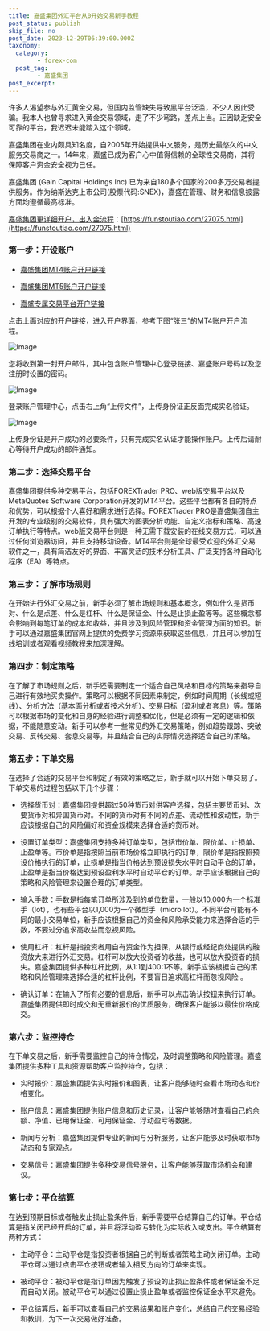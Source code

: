 ```yaml
---
title: 嘉盛集团外汇平台从0开始交易新手教程
post_status: publish
skip_file: no
post_date: 2023-12-29T06:39:00.000Z
taxonomy:
  category:
        - forex-com
  post_tag:
        - 嘉盛集团
post_excerpt: 
---
```

许多人渴望参与外汇黄金交易，但国内监管缺失导致黑平台泛滥，不少人因此受骗。我本人也曾寻求进入黄金交易领域，走了不少弯路，差点上当。正因缺乏安全可靠的平台，我迟迟未能踏入这个领域。

嘉盛集团在业内颇具知名度，自2005年开始提供中文服务，是历史最悠久的中文服务交易商之一。14年来，嘉盛已成为客户心中值得信赖的全球性交易商，其将保障客户资金安全视为己任。

嘉盛集团 (Gain Capital Holdings Inc) 已为来自180多个国家的200多万交易者提供服务。作为纳斯达克上市公司(股票代码:SNEX)，嘉盛在管理、财务和信息披露方面均遵循最高标准。

[嘉盛集团更详细开户，出入金流程](https://funstoutiao.com/27075.html)：[https://funstoutiao.com/27075.html](https://funstoutiao.com/27075.html)

### 第一步：开设账户

* [嘉盛集团MT4账户开户链接](https://s.ssgg.net/jsmt4)

* [嘉盛集团MT5账户开户链接](https://s.ssgg.net/jsmt5)

* [嘉盛专属交易平台开户链接](https://s.ssgg.net/js)

点击上面对应的开户链接，进入开户界面，参考下图“张三”的MT4账户开户流程。

![Image](https://prod-files-secure.s3.us-west-2.amazonaws.com/39ed1227-6d7d-4570-be36-9ccd4a2c4241/7a167aea-686b-400d-af59-4e18eb607a40/640.png?X-Amz-Algorithm=AWS4-HMAC-SHA256&X-Amz-Content-Sha256=UNSIGNED-PAYLOAD&X-Amz-Credential=ASIAZI2LB4667HLUE2NK%2F20251018%2Fus-west-2%2Fs3%2Faws4_request&X-Amz-Date=20251018T221308Z&X-Amz-Expires=3600&X-Amz-Security-Token=IQoJb3JpZ2luX2VjEBsaCXVzLXdlc3QtMiJHMEUCIHcJa673kf0Nqmk5IZ3qeaCi8Gew6411tTx1gi2qyo5JAiEA23hZKH59MMSZdkkkoSh45wBydZQl67LLOZV6Mv2U5eAqiAQIxP%2F%2F%2F%2F%2F%2F%2F%2F%2F%2FARAAGgw2Mzc0MjMxODM4MDUiDJAMpiw9y69PCelpwyrcA8AsqFdE9KliIX6QWn86MAjEOR%2Bul3FjUPF49F2X8ROzQ0prbWv7JElWf6rRKueZHKfGLMiRNt3lP%2FUbpEeeeJLvWwhZQK3u%2FNurf3VMuhO0MiY1L2qBypm3d7erNtPgJMZDbaGJ%2FsvdI2T0fMVNVpQnsCE2qmuZvom6yd9X7VyAHFTwXNeQFGRW7jxvZaP7rrRvAOxjCAuHXoWkR%2FHkFBoBWy1TcgLED2rm25OQC3hGdFJYq2nLwV2evNlqdk7z35gk%2FaokxnRjwI0qHoW6pScQnhzKaeDFdkq8%2BZIKRiduy7L83D30BBRirH48%2B%2FLl8rs1BLYJuacubjiOKnkGolmIAblmCPO2sDXusmvOmvr37AVuVkDJ7wnm1kQLNTNvk4OxHSxnRj6cyOagFCQ3yaVP%2BDsreS0%2FLSaO1iRK9iKO9XVcJSZNy37N0inCxkJxGYt3q5MI9uwNRsgQrhfFKbOIMWMK6xC8knJQMUCt5G39gZIgonObkDz7ZGS8mVZGyySM8b8wl7Nkfk9ZPBDoN5qNGJGXK%2B5GQMMvymGCHpIVilf9TQhubIz3Zd9jwU6OZBEmgSFyLgQ9d8YjNUYPOMPPvyoT5E1YP1QnTIUnnpsPzx5EHahlUqOuXf63MNjIz8cGOqUBN5OwUsm6UTW%2FY9UR5M75g%2BsN6wb%2BcA%2Bp4jFV4dYoYESUvA1Paz%2FmhRtj0cYJrb%2BsIJB%2FR6%2B8R0qpDojelLS3q%2BQWwZclU9qJtksqXV%2Bj77qE%2BL%2BWT6FbNWVpzHXd1V7xgKyDyGn9Gw3Valdx5VMoeZyNtIe%2F%2FpAETsJKYpapBMsswpK1Oa4CStuR1pXjrIK6%2Bemugw3wFWMwMTRt3hetFdwqIa5E&X-Amz-Signature=a3a901f28bac9586a8cac1dcde90d8e65a07dbc8cb6fc181d67cb9669275658e&X-Amz-SignedHeaders=host&x-amz-checksum-mode=ENABLED&x-id=GetObject)

您将收到第一封开户邮件，其中包含账户管理中心登录链接、嘉盛账户号码以及您注册时设置的密码。

![Image](https://prod-files-secure.s3.us-west-2.amazonaws.com/39ed1227-6d7d-4570-be36-9ccd4a2c4241/eaa1c6b3-2877-4284-a0e1-530e222c27fb/image.png?X-Amz-Algorithm=AWS4-HMAC-SHA256&X-Amz-Content-Sha256=UNSIGNED-PAYLOAD&X-Amz-Credential=ASIAZI2LB4667HLUE2NK%2F20251018%2Fus-west-2%2Fs3%2Faws4_request&X-Amz-Date=20251018T221308Z&X-Amz-Expires=3600&X-Amz-Security-Token=IQoJb3JpZ2luX2VjEBsaCXVzLXdlc3QtMiJHMEUCIHcJa673kf0Nqmk5IZ3qeaCi8Gew6411tTx1gi2qyo5JAiEA23hZKH59MMSZdkkkoSh45wBydZQl67LLOZV6Mv2U5eAqiAQIxP%2F%2F%2F%2F%2F%2F%2F%2F%2F%2FARAAGgw2Mzc0MjMxODM4MDUiDJAMpiw9y69PCelpwyrcA8AsqFdE9KliIX6QWn86MAjEOR%2Bul3FjUPF49F2X8ROzQ0prbWv7JElWf6rRKueZHKfGLMiRNt3lP%2FUbpEeeeJLvWwhZQK3u%2FNurf3VMuhO0MiY1L2qBypm3d7erNtPgJMZDbaGJ%2FsvdI2T0fMVNVpQnsCE2qmuZvom6yd9X7VyAHFTwXNeQFGRW7jxvZaP7rrRvAOxjCAuHXoWkR%2FHkFBoBWy1TcgLED2rm25OQC3hGdFJYq2nLwV2evNlqdk7z35gk%2FaokxnRjwI0qHoW6pScQnhzKaeDFdkq8%2BZIKRiduy7L83D30BBRirH48%2B%2FLl8rs1BLYJuacubjiOKnkGolmIAblmCPO2sDXusmvOmvr37AVuVkDJ7wnm1kQLNTNvk4OxHSxnRj6cyOagFCQ3yaVP%2BDsreS0%2FLSaO1iRK9iKO9XVcJSZNy37N0inCxkJxGYt3q5MI9uwNRsgQrhfFKbOIMWMK6xC8knJQMUCt5G39gZIgonObkDz7ZGS8mVZGyySM8b8wl7Nkfk9ZPBDoN5qNGJGXK%2B5GQMMvymGCHpIVilf9TQhubIz3Zd9jwU6OZBEmgSFyLgQ9d8YjNUYPOMPPvyoT5E1YP1QnTIUnnpsPzx5EHahlUqOuXf63MNjIz8cGOqUBN5OwUsm6UTW%2FY9UR5M75g%2BsN6wb%2BcA%2Bp4jFV4dYoYESUvA1Paz%2FmhRtj0cYJrb%2BsIJB%2FR6%2B8R0qpDojelLS3q%2BQWwZclU9qJtksqXV%2Bj77qE%2BL%2BWT6FbNWVpzHXd1V7xgKyDyGn9Gw3Valdx5VMoeZyNtIe%2F%2FpAETsJKYpapBMsswpK1Oa4CStuR1pXjrIK6%2Bemugw3wFWMwMTRt3hetFdwqIa5E&X-Amz-Signature=8658ed8ea5a953bfcbaf3a8d607b388ed922ddabd64b024e58292c733eddcbca&X-Amz-SignedHeaders=host&x-amz-checksum-mode=ENABLED&x-id=GetObject)

登录账户管理中心，点击右上角“上传文件”，上传身份证正反面完成实名验证。

![Image](https://prod-files-secure.s3.us-west-2.amazonaws.com/39ed1227-6d7d-4570-be36-9ccd4a2c4241/54090639-09fc-46b4-a135-e0289f707147/image.png?X-Amz-Algorithm=AWS4-HMAC-SHA256&X-Amz-Content-Sha256=UNSIGNED-PAYLOAD&X-Amz-Credential=ASIAZI2LB4667HLUE2NK%2F20251018%2Fus-west-2%2Fs3%2Faws4_request&X-Amz-Date=20251018T221308Z&X-Amz-Expires=3600&X-Amz-Security-Token=IQoJb3JpZ2luX2VjEBsaCXVzLXdlc3QtMiJHMEUCIHcJa673kf0Nqmk5IZ3qeaCi8Gew6411tTx1gi2qyo5JAiEA23hZKH59MMSZdkkkoSh45wBydZQl67LLOZV6Mv2U5eAqiAQIxP%2F%2F%2F%2F%2F%2F%2F%2F%2F%2FARAAGgw2Mzc0MjMxODM4MDUiDJAMpiw9y69PCelpwyrcA8AsqFdE9KliIX6QWn86MAjEOR%2Bul3FjUPF49F2X8ROzQ0prbWv7JElWf6rRKueZHKfGLMiRNt3lP%2FUbpEeeeJLvWwhZQK3u%2FNurf3VMuhO0MiY1L2qBypm3d7erNtPgJMZDbaGJ%2FsvdI2T0fMVNVpQnsCE2qmuZvom6yd9X7VyAHFTwXNeQFGRW7jxvZaP7rrRvAOxjCAuHXoWkR%2FHkFBoBWy1TcgLED2rm25OQC3hGdFJYq2nLwV2evNlqdk7z35gk%2FaokxnRjwI0qHoW6pScQnhzKaeDFdkq8%2BZIKRiduy7L83D30BBRirH48%2B%2FLl8rs1BLYJuacubjiOKnkGolmIAblmCPO2sDXusmvOmvr37AVuVkDJ7wnm1kQLNTNvk4OxHSxnRj6cyOagFCQ3yaVP%2BDsreS0%2FLSaO1iRK9iKO9XVcJSZNy37N0inCxkJxGYt3q5MI9uwNRsgQrhfFKbOIMWMK6xC8knJQMUCt5G39gZIgonObkDz7ZGS8mVZGyySM8b8wl7Nkfk9ZPBDoN5qNGJGXK%2B5GQMMvymGCHpIVilf9TQhubIz3Zd9jwU6OZBEmgSFyLgQ9d8YjNUYPOMPPvyoT5E1YP1QnTIUnnpsPzx5EHahlUqOuXf63MNjIz8cGOqUBN5OwUsm6UTW%2FY9UR5M75g%2BsN6wb%2BcA%2Bp4jFV4dYoYESUvA1Paz%2FmhRtj0cYJrb%2BsIJB%2FR6%2B8R0qpDojelLS3q%2BQWwZclU9qJtksqXV%2Bj77qE%2BL%2BWT6FbNWVpzHXd1V7xgKyDyGn9Gw3Valdx5VMoeZyNtIe%2F%2FpAETsJKYpapBMsswpK1Oa4CStuR1pXjrIK6%2Bemugw3wFWMwMTRt3hetFdwqIa5E&X-Amz-Signature=d5cb44d437100fb95a7d99e8f75d32ffe3fa95179ef5a852df76ebd24ffb9cba&X-Amz-SignedHeaders=host&x-amz-checksum-mode=ENABLED&x-id=GetObject)

上传身份证是开户成功的必要条件，只有完成实名认证才能操作账户。上传后请耐心等待开户成功的邮件通知。

### 第二步：选择交易平台

嘉盛集团提供多种交易平台，包括FOREXTrader PRO、web版交易平台以及MetaQuotes Software Corporation开发的MT4平台。这些平台都有各自的特点和优势，可以根据个人喜好和需求进行选择。FOREXTrader PRO是嘉盛集团自主开发的专业级别的交易软件，具有强大的图表分析功能、自定义指标和策略、高速订单执行等特点。web版交易平台则是一种无需下载安装的在线交易方式，可以通过任何浏览器访问，并且支持移动设备。MT4平台则是全球最受欢迎的外汇交易软件之一，具有简洁友好的界面、丰富灵活的技术分析工具、广泛支持各种自动化程序（EA）等特点。

### 第三步：了解市场规则

在开始进行外汇交易之前，新手必须了解市场规则和基本概念，例如什么是货币对、什么是点差、什么是杠杆、什么是保证金、什么是止损止盈等等。这些概念都会影响到每笔订单的成本和收益，并且涉及到风险管理和资金管理方面的知识。新手可以通过嘉盛集团官网上提供的免费学习资源来获取这些信息，并且可以参加在线培训或者观看视频教程来加深理解。

### 第四步：制定策略

在了解了市场规则之后，新手还需要制定一个适合自己风格和目标的策略来指导自己进行有效地买卖操作。策略可以根据不同因素来制定，例如时间周期（长线或短线）、分析方法（基本面分析或者技术分析）、交易目标（盈利或者套息）等。策略可以根据市场的变化和自身的经验进行调整和优化，但是必须有一定的逻辑和依据，不能随意变动。新手可以参考一些常见的外汇交易策略，例如趋势跟踪、突破交易、反转交易、套息交易等，并且结合自己的实际情况选择适合自己的策略。

### 第五步：下单交易

在选择了合适的交易平台和制定了有效的策略之后，新手就可以开始下单交易了。下单交易的过程包括以下几个步骤：

* 选择货币对：嘉盛集团提供超过50种货币对供客户选择，包括主要货币对、次要货币对和异国货币对。不同的货币对有不同的点差、流动性和波动性，新手应该根据自己的风险偏好和资金规模来选择合适的货币对。

* 设置订单类型：嘉盛集团支持多种订单类型，包括市价单、限价单、止损单、止盈单等。市价单是指按照当前市场价格立即执行的订单，限价单是指按照预设价格执行的订单，止损单是指当价格达到预设损失水平时自动平仓的订单，止盈单是指当价格达到预设盈利水平时自动平仓的订单。新手应该根据自己的策略和风险管理来设置合理的订单类型。

* 输入手数：手数是指每笔订单所涉及到的单位数量，一般以10,000为一个标准手（lot），也有些平台以1,000为一个微型手（micro lot）。不同平台可能有不同的最小交易单位，新手应该根据自己的资金和风险承受能力来选择合适的手数，不要过分追求高收益而忽视风险。

* 使用杠杆：杠杆是指投资者用自有资金作为担保，从银行或经纪商处提供的融资放大来进行外汇交易。杠杆可以放大投资者的收益，也可以放大投资者的损失。嘉盛集团提供多种杠杆比例，从1:1到400:1不等。新手应该根据自己的策略和风险管理来选择合适的杠杆比例，不要盲目追求高杠杆而忽视风险 。

* 确认订单：在输入了所有必要的信息后，新手可以点击确认按钮来执行订单。嘉盛集团提供即时成交和无重新报价的优质服务，确保客户能够以最佳价格成交。

### 第六步：监控持仓

在下单交易之后，新手需要监控自己的持仓情况，及时调整策略和风险管理。嘉盛集团提供多种工具和资源帮助客户监控持仓，包括：

* 实时报价：嘉盛集团提供实时报价和图表，让客户能够随时查看市场动态和价格变化。

* 账户信息：嘉盛集团提供账户信息和历史记录，让客户能够随时查看自己的余额、净值、已用保证金、可用保证金、浮动盈亏等数据。

* 新闻与分析：嘉盛集团提供专业的新闻与分析服务，让客户能够及时获取市场动态和专家观点。

* 交易信号：嘉盛集团提供多种交易信号服务，让客户能够获取市场机会和建议。

### 第七步：平仓结算

在达到预期目标或者触发止损止盈条件后，新手需要平仓结算自己的订单。平仓结算是指关闭已经开启的订单，并且将浮动盈亏转化为实际收入或支出。平仓结算有两种方式：

* 主动平仓：主动平仓是指投资者根据自己的判断或者策略主动关闭订单。主动平仓可以通过点击平仓按钮或者输入相反方向的订单来实现。

* 被动平仓：被动平仓是指订单因为触发了预设的止损止盈条件或者保证金不足而自动关闭。被动平仓可以通过设置止损止盈单或者监控保证金水平来避免。

* 平仓结算后，新手可以查看自己的交易结果和账户变化，总结自己的交易经验和教训，为下一次交易做好准备。